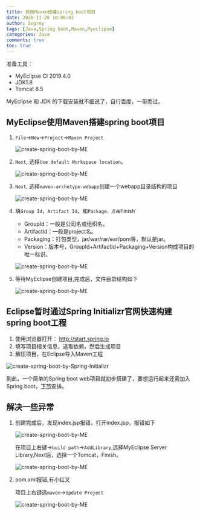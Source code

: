```yaml
---
title: 使用Maven搭建spring boot项目
date: 2020-11-28 10:06:01
author: Sogrey
tags: [Java,Spring boot,Maven,Myeclipse]
categories: Java
comments: true
toc: true
---
```


准备工具：

- MyEclipse CI 2019.4.0
- JDK1.8
- Tomcat 8.5

MyEclipse 和 JDK 的下载安装就不细说了，自行百度，一带而过。

<!--more-->

## MyEclipse使用Maven搭建spring boot项目

1. `File`->`New`->`Project`->`Maven Project`

   ![create-spring-boot-by-ME](https://cdn-1258560072.cos.ap-shanghai.myqcloud.com/imgs%2Fcreate-spring-boot-by-ME1.png)

2. `Next`, 选择`Use default Workspace location`。

   ![create-spring-boot-by-ME](https://cdn-1258560072.cos.ap-shanghai.myqcloud.com/imgs%2Fcreate-spring-boot-by-ME2.png)

3. `Next`, 选择`maven-archetype-webapp`创建一个webapp目录结构的项目

   ![create-spring-boot-by-ME](https://cdn-1258560072.cos.ap-shanghai.myqcloud.com/imgs%2Fcreate-spring-boot-by-ME3.png)

4. 填`Group Id`，`Artifact Id`，和`Package，点击`Finish`

   - GroupId：一般是公司名或组织名。
   - ArtifactId：一般是project名。
   - Packaging：打包类型，jar/war/rar/ear/pom等，默认是jar。
   - Version：版本号，GroupId+ArtifactId+Packaging+Version构成项目的唯一标识。

   ![create-spring-boot-by-ME](https://cdn-1258560072.cos.ap-shanghai.myqcloud.com/imgs%2Fcreate-spring-boot-by-ME4.png)

5. 等待MyEclipse创建项目,完成后，文件目录结构如下

   ![create-spring-boot-by-ME](https://cdn-1258560072.cos.ap-shanghai.myqcloud.com/imgs%2Fcreate-spring-boot-by-ME5.png)

## Eclipse暂时通过Spring Initializr官网快速构建spring boot工程

1. 使用浏览器打开： http://start.spring.io
1. 填写项目相关信息，选取依赖，然后生成项目
1. 解压项目，在Eclipse导入Maven工程


![create-spring-boot-by-Spring-Initializr](https://cdn-1258560072.cos.ap-shanghai.myqcloud.com/imgs%2Fcreate-spring-boot-by-Spring-Initializr.png)

到此，一个简单的Spring boot web项目就初步搭建了，要想运行起来还需加入Spring boot，[下节](/article/使用Maven搭建spring-boot项目（下）/)安排。

## 解决一些异常

1. 创建完成后，发现index.jsp报错，打开index.jsp，报错如下

   ![create-spring-boot-by-ME](https://cdn-1258560072.cos.ap-shanghai.myqcloud.com/imgs%2Fcreate-spring-boot-by-ME6.png)
   
   在项目上右键->`build path`->`AddLibrary`,选择MyEclipse Server Library,Next后，选择一个Tomcat，Finish。
   
   ![create-spring-boot-by-ME](https://cdn-1258560072.cos.ap-shanghai.myqcloud.com/imgs%2Fcreate-spring-boot-by-ME8.png)
   
2. pom.xml报错,有小红叉

   项目上右键选`maven`->`Update Project`

   ![create-spring-boot-by-ME](https://cdn-1258560072.cos.ap-shanghai.myqcloud.com/imgs%2Fcreate-spring-boot-by-ME9.png)


